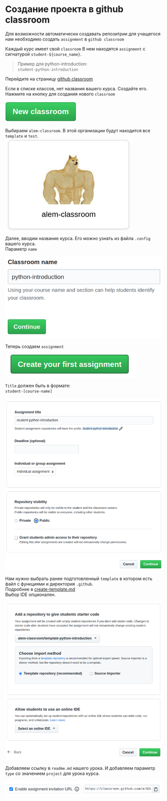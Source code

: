 # Создание проекта в github classroom

Для возможности автоматически создавать репозитрии для учащегося нам необходимо создать `assignment` в `github classroom`

Каждый курс имеет свой `classroom`
В нем находятся `assignment` c сигнатурой `student-${course_name}`.
> Пример для python-introduction: \
> `student-python-introduction`

Перейдите на страницу [github classroom](https://classroom.github.com/classrooms)

Если в списке классов, нет названия вашего курса. Создайте его. <br>
Нажмите на кнопку для создания нового `classroom`

![](./img/create-assignment-1.png)

Выбираем `alem-classroom`. В этой организации будут находится все `template` и `test`.
![](./img/create-assignment-2.png)

Далее, вводим название курса. Его можно узнать из файла `.config` вашего курса.<br>
Параметр `name`

![](./img/create-assignment-3.png)


Теперь создаем `assignment`

![](./img/create-assignment-4.png)


`Title` должен быть в формате: <br>
`student-[course-name]` <br>

![](./img/create-assignment-5.png)

Нам нужно выбрать ранее подготовленный `template` в котором есть файл c функциями и директория `.github`. <br>
Подробнее в [create-template.md](./create-template.md) <br>
Выбор IDE опционален.

![](./img/create-assignment-6.png)

Добавляем ссылку в `readme.md` нашего урока.
И добавляем параметр `type` со значением `project` для урока курса.

![](./img/create-assignment-7.png)

